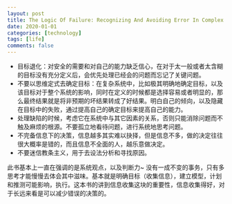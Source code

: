 ```yaml
---
layout: post
title: The Logic Of Failure: Recognizing And Avoiding Error In Complex Situations
date: 2020-01-01
categories: [technology]
tags: [life]
comments: false
---
```




- 目标退化：对安全的需要和对自己的能力缺乏信心，在对于太一般或者太含糊的目标没有充分定义后，会优先处理已经会的问题而忘记了关键问题。
- 不要以思维定式去确定目标：在复杂系统中，比如极其明确地确定目标，以及该目标对于整个系统的影响，同时在定义的时候都是选择容易或者明显的，那么最终结果就是将非预期的坏结果转成了好结果。明白自己的倾向，以及隐藏在目标中的失败，通过提高自己的确定目标来提高自己的能力。
- 处理缺陷的时候，考虑它在系统中与其它因素的关系，否则只能消除问题而不触及麻烦的根源。不要孤立地看待问题，进行系统地思考问题。
- 不完备信息下的决策，信息越多其实难以抉择，但是信息不多，做的决定往往很大概率是错的，而且信息不全面的人，越乐意做决定。
- 不要迷信教条主义，用于去设法分析和寻找原因。



此书基本上一直在强调的是系统观点，以及判断力~ 没有一成不变的事务，只有多思考才能慢慢去体会其中滋味。基本就是明确目标（收集信息），建立模型，计划和推测可能影响，执行。这本书的讲到信息收集这块的重要性，信息收集得好，对于长远来看是可以减少错误的决策的。
